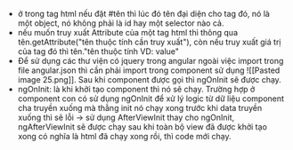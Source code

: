 - ở trong tag html nếu đặt #tên thì lúc đó tên đại diện cho tag đó, nó là một object, nó không phải là id hay một selector nào cả.
- nếu muốn truy xuất Attribute của một tag html thì thông qua tên.getAttribute("tên thuộc tính cần truy xuất"), còn nếu truy xuất giá trị của tag đó thì tên."tên thuộc tính VD: value"
- Để sử dụng các thư viện có jquery trong angular ngoài việc import trong file angular.json thì cần phải import trong component sử dụng ![[Pasted image 25.png]]. Sau khi component được gọi thì ngOnInit sẽ được chạy.
- ngOnInit: là khi khởi tạo component thì nó sẽ chạy. Trường hợp ở component con có sử dụng ngOnInit để xử lý logic từ dữ liệu component cha truyền xuống mà thằng init nó chạy xong trước khi data truyền xuống thì sẽ lỗi -> sử dụng AfterViewInit thay cho ngOnInit, ngAfterViewInit sẽ được chạy sau khi toàn bộ view đã được khởi tạo xong có nghĩa là html đã chạy xong rồi, thì code mới chạy.
